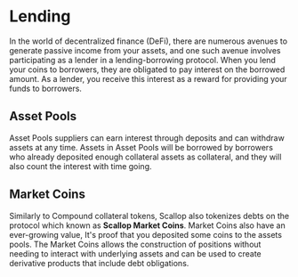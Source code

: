 # Lending

In the world of decentralized finance (DeFi), there are numerous avenues to generate passive income from your assets, and one such avenue involves participating as a lender in a lending-borrowing protocol. When you lend your coins to borrowers, they are obligated to pay interest on the borrowed amount. As a lender, you receive this interest as a reward for providing your funds to borrowers.&#x20;

## Asset Pools

Asset Pools suppliers can earn interest through deposits and can withdraw assets at any time.
Assets in Asset Pools will be borrowed by borrowers who already deposited enough collateral assets as collateral,
and they will also count the interest with time going.

## Market Coins

Similarly to Compound collateral tokens, Scallop also tokenizes debts on the protocol which known as **Scallop Market Coins**.
Market Coins also have an ever-growing value, It's proof that you deposited some coins to the assets pools.
The Market Coins allows the construction of positions without needing to interact with underlying assets
and can be used to create derivative products that include debt obligations.
